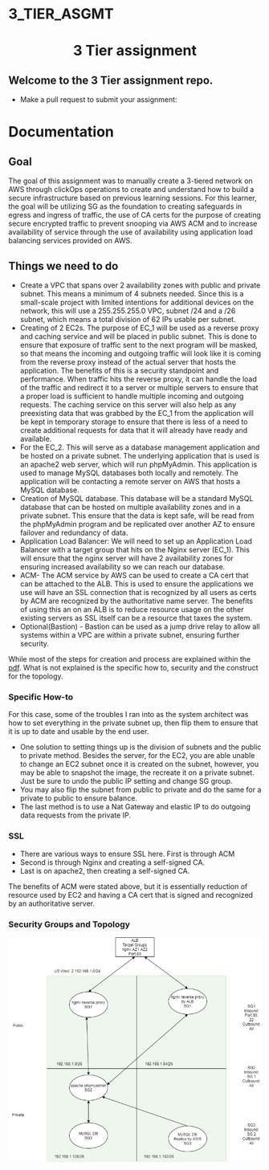 # 3_TIER_ASGMT
<h1 align=center>3 Tier assignment</h1>

<h2>Welcome to the 3 Tier assignment repo.</h2>  

- Make a pull request to submit your assignment: 


<h1>Documentation</h1>
  
<h2> Goal </h2>

The goal of this assignment was to manually create a 3-tiered network on AWS through clickOps operations to create and understand how to build a secure infrastructure based on previous learning sessions. For this learner, the goal will be utilizing SG as the foundation to creating safeguards in egress and ingress of traffic, the use of CA certs for the purpose of creating secure encrypted traffic to prevent snooping via AWS ACM and to increase availability of service through the use of availability using application load balancing services provided on AWS.

<h2> Things we need to do </h2>

- Create a VPC that spans over 2 availability zones with public and private subnet. This means a minimum of 4 subnets needed. Since this is a small-scale project with limited intentions for additional devices on the network, this will use a 255.255.255.0 VPC, subnet /24 and a /26 subnet, which means a total division of 62 IPs usable per subnet.
- Creating of 2 EC2s. The purpose of EC_1 will be used as a reverse proxy and caching service and will be placed in public subnet. This is done to ensure that exposure of traffic sent to the next program will be masked, so that means the incoming and outgoing traffic will look like it is coming from the reverse proxy instead of the actual server that hosts the application. The benefits of this is a security standpoint and performance. When traffic hits the reverse proxy, it can handle the load of the traffic and redirect it to a server or multiple servers to ensure that a proper load is sufficient to handle multiple incoming and outgoing requests. The caching service on this server will also help as any preexisting data that was grabbed by the EC_1 from the application will be kept in temporary storage to ensure that there is less of a need to create additional requests for data that it will already have ready and available.
- For the EC_2. This will serve as a database management application and be hosted on a private subnet. The underlying application that is used is an apache2 web server, which will run phpMyAdmin. This application is used to manage MySQL databases both locally and remotely. The application will be contacting a remote server on AWS that hosts a MySQL database.
- Creation of MySQL database. This database will be a standard MySQL database that can be hosted on multiple availability zones and in a private subnet. This ensure that the data is kept safe, will be read from the phpMyAdmin program and be replicated over another AZ to ensure failover and redundancy of data.
- Application Load Balancer: We will need to set up an Application Load Balancer with a target group that hits on the Nginx server (EC_1). This will ensure that the nginx server will have 2 availability zones for ensuring increased availability so we can reach our database.
- ACM- The ACM service by AWS can be used to create a CA cert that can be attached to the ALB. This is used to ensure the applications we use will have an SSL connection that is recognized by all users as certs by ACM are recognized by the authoritative name server. The benefits of using this an on an ALB is to reduce resource usage on the other existing servers as SSL itself can be a resource that taxes the system.
- Optional(Bastion) - Bastion can be used as a jump drive relay to allow all systems within a VPC are within a private subnet, ensuring further security.


While most of the steps for creation and process are explained within the [pdf](https://github.com/kawangwong/3_TIER_ASGMT/blob/main/3%20Tier%20assignment.pdf). What is not explained is the specific how to, security and the construct for the topology.

<h3>Specific How-to</h3>

For this case, some of the troubles I ran into as the system architect was how to set everything in the private subnet up, then flip them to ensure that it is up to date and usable by the end user.
- One solution to setting things up is the division of subnets and the public to private method. Besides the server, for the EC2, you are able unable to change an EC2 subnet once it is created on the subnet, however, you may be able to snapshot the image, the recreate it on a private subnet. Just be sure to undo the public IP setting and change SG group.
- You may also flip the subnet from public to private and do the same for a private to public to ensure balance.
- The last method is to use a Nat Gateway and elastic IP to do outgoing data requests from the private IP.

<h3> SSL </h3>

- There are various ways to ensure SSL here. First is through ACM
- Second is through Nginx and creating a self-signed CA.
- Last is on apache2, then creating a self-signed CA.

The benefits of ACM were stated above, but it is essentially reduction of resource used by EC2 and having a CA cert that is signed and recognized by an authoritative server.

<h3>Security Groups and Topology</h3>

![image](https://github.com/kawangwong/3_TIER_ASGMT/blob/main/Untitled%20Diagram.drawio.png)

